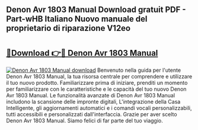 ## Denon Avr 1803 Manual Download gratuit PDF - Part-wHB Italiano Nuovo manuale del proprietario di riparazione V12eo

# <h2><a href="http://dfb4lm.blite.top/?on=Denon+Avr+1803+Manual">🔗Download 👉🔴 Denon Avr 1803 Manual</a></h2>

[![Denon Avr 1803 Manual download](https://i.imgur.com/lujVjoI.png)](http://dfb4lm.blite.top/?on=Denon+Avr+1803+Manual)
Benvenuto nella guida per l'utente Denon Avr 1803 Manual, la tua risorsa centrale per comprendere e utilizzare il tuo nuovo prodotto. Familiarizzare prima di iniziare, prenditi un momento per familiarizzare con le caratteristiche e le capacità del tuo nuovo Denon Avr 1803 Manual. Le funzionalità avanzate di Denon Avr 1803 Manual includono la scansione delle impronte digitali, L'integrazione della Casa Intelligente, gli aggiornamenti automatici e i comandi vocali personalizzabili, tutti accessibili e personalizzati dall'interfaccia. Grazie per aver scelto Denon Avr 1803 Manual. Siamo felici di far parte del tuo viaggio.
